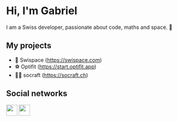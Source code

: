 # Hi, I'm Gabriel

I am a Swiss developer, passionate about code, maths and space. 🚀

## My projects

- 🚀 Swispace (https://swispace.com)
- ⚽️ Optifit (https://start.optifit.app)
- 🧑‍💻 socraft (https://socraft.ch)

## Social networks

<a href="https://www.linkedin.com/in/gabriel-dovat-7a7830231/" target="_blank"><img height="30px" width="30px" src="https://upload.wikimedia.org/wikipedia/commons/thumb/8/81/LinkedIn_icon.svg/1200px-LinkedIn_icon.svg.png" /></a>
<a href="https://www.instagram.com/gabdovat/" target="_blank"><img height="30px" width="30px" src="https://upload.wikimedia.org/wikipedia/commons/thumb/a/a5/Instagram_icon.png/1200px-Instagram_icon.png" /></a>
